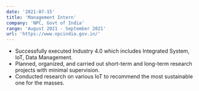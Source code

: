 ```yaml
---
date: '2021-07-15'
title: 'Management Intern'
company: 'NPC, Govt of India'
range: 'August 2021 - September 2021'
url: 'https://www.npcindia.gov.in/'
---
```


- Successfully executed Industry 4.0 which includes Integrated System, IoT, Data Management.
- Planned, organized, and carried out short-term and long-term research projects with minimal supervision.
- Conducted research on various IoT to recommend the most sustainable one for the masses.
